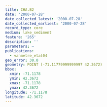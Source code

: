 ```yaml
---
title: CHA.B2
date: '2000-07-28'
date_collected_latest: '2000-07-28'
date_collected_earliest: '2000-07-28'
record_type: core
medium: lake_sediment
feature: '265'
description: ''
parameters: ~
publications:
  - vanmetre_etal04
geo_error: 30.0
geometry: POINT (-71.11779999999997 42.3672)
bbox:
  xmin: -71.1178
  ymin: 42.3672
  xmax: -71.1178
  ymax: 42.3672
longitude: -71.1178
latitude: 42.3672
---
```

